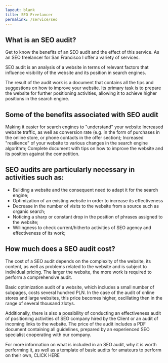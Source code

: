 ```yaml
---
layout: blank
title: SEO Freelancer  
permalink: /service/seo
---
```


## What is an SEO audit?
Get to know the benefits of an SEO audit and the effect of this service. As an SEO freelancer for San Francisco I offer a variety of services.

SEO audit is an analysis of a website in terms of relevant factors that influence visibility of the website and its position in search engines.

The result of the audit work is a document that contains all the tips and suggestions on how to improve your website. Its primary task is to prepare the website for further positioning activities, allowing it to achieve higher positions in the search engine.

## Some of the benefits associated with SEO audit
Making it easier for search engines to "understand" your website
Increased website traffic, as well as conversion rate (e.g. in the form of purchases in the online store, or phone contacts in the offer section);
Increased "resilience" of your website to various changes in the search engine algorithm;
Complete document with tips on how to improve the website and its position against the competition.

## SEO audits are particularly necessary in activities such as:

* Building a website and the consequent need to adapt it for the search engine;
* Optimization of an existing website in order to increase its effectiveness
* Decrease in the number of visits to the website from a source such as organic search;
* Noticing a sharp or constant drop in the position of phrases assigned to the website;
* Willingness to check current/hitherto activities of SEO agency and effectiveness of its work;

## How much does a SEO audit cost?
The cost of a SEO audit depends on the complexity of the website, its content, as well as problems related to the website and is subject to individual pricing. The larger the website, the more work is required to perform a comprehensive audit.

Basic optimization audit of a website, which includes a small number of subpages, costs several hundred PLN. In the case of the audit of online stores and large websites, this price becomes higher, oscillating then in the range of several thousand zlotys.

Additionally, there is also a possibility of conducting an effectiveness audit of positioning activities of SEO company hired by the Client or an audit of incoming links to the website. The price of the audit includes a PDF document containing all guidelines, prepared by an experienced SEO specialist cooperating with our company.

For more information on what is included in an SEO audit, why it is worth performing it, as well as a template of basic audits for amateurs to perform on their own, CLICK HERE

